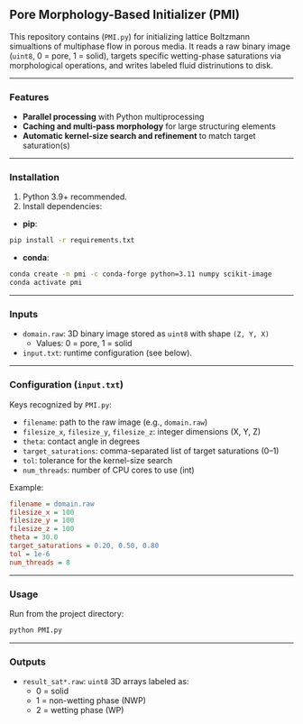 ## Pore Morphology-Based Initializer (PMI)

This repository contains (`PMI.py`) for initializing lattice Boltzmann simualtions of multiphase flow in porous media. It reads a raw binary image (`uint8`, 0 = pore, 1 = solid), targets specific wetting-phase saturations via morphological operations, and writes labeled fluid distrinutions to disk.

---

### Features
- **Parallel processing** with Python multiprocessing
- **Caching and multi-pass morphology** for large structuring elements
- **Automatic kernel-size search and refinement** to match target saturation(s)

---

### Installation
1) Python 3.9+ recommended.
2) Install dependencies:
- **pip**:

```bash
pip install -r requirements.txt
```

- **conda**:

```bash
conda create -n pmi -c conda-forge python=3.11 numpy scikit-image
conda activate pmi
```

---

### Inputs
- `domain.raw`: 3D binary image stored as `uint8` with shape `(Z, Y, X)`
  - Values: 0 = pore, 1 = solid
- `input.txt`: runtime configuration (see below).

---

### Configuration (`input.txt`)
Keys recognized by `PMI.py`:

- `filename`: path to the raw image (e.g., `domain.raw`)
- `filesize_x`, `filesize_y`, `filesize_z`: integer dimensions (X, Y, Z)
- `theta`: contact angle in degrees
- `target_saturations`: comma-separated list of target saturations (0–1)
- `tol`: tolerance for the kernel-size search
- `num_threads`: number of CPU cores to use (int)

Example:

```ini
filename = domain.raw
filesize_x = 100
filesize_y = 100
filesize_z = 100
theta = 30.0
target_saturations = 0.20, 0.50, 0.80
tol = 1e-6
num_threads = 8
```
---

### Usage
Run from the project directory:

```bash
python PMI.py
```
---

### Outputs
- `result_sat*.raw`: `uint8` 3D arrays labeled as:
  - 0 = solid
  - 1 = non-wetting phase (NWP)
  - 2 = wetting phase (WP)



